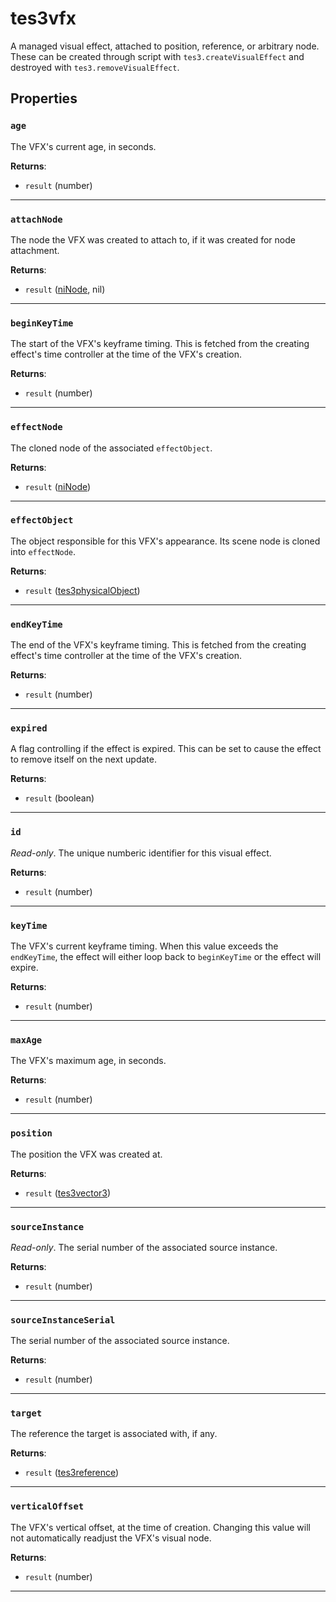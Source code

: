 <!---
	This file is autogenerated. Do not edit this file manually. Your changes will be ignored.
	More information: https://github.com/MWSE/MWSE/tree/master/docs
-->

# tes3vfx

A managed visual effect, attached to position, reference, or arbitrary node. These can be created through script with `tes3.createVisualEffect` and destroyed with `tes3.removeVisualEffect`.

## Properties

### `age`

The VFX's current age, in seconds.

**Returns**:

* `result` (number)

***

### `attachNode`

The node the VFX was created to attach to, if it was created for node attachment.

**Returns**:

* `result` ([niNode](../../types/niNode), nil)

***

### `beginKeyTime`

The start of the VFX's keyframe timing. This is fetched from the creating effect's time controller at the time of the VFX's creation.

**Returns**:

* `result` (number)

***

### `effectNode`

The cloned node of the associated `effectObject`.

**Returns**:

* `result` ([niNode](../../types/niNode))

***

### `effectObject`

The object responsible for this VFX's appearance. Its scene node is cloned into `effectNode`.

**Returns**:

* `result` ([tes3physicalObject](../../types/tes3physicalObject))

***

### `endKeyTime`

The end of the VFX's keyframe timing. This is fetched from the creating effect's time controller at the time of the VFX's creation.

**Returns**:

* `result` (number)

***

### `expired`

A flag controlling if the effect is expired. This can be set to cause the effect to remove itself on the next update.

**Returns**:

* `result` (boolean)

***

### `id`

*Read-only*. The unique numberic identifier for this visual effect.

**Returns**:

* `result` (number)

***

### `keyTime`

The VFX's current keyframe timing. When this value exceeds the `endKeyTime`, the effect will either loop back to `beginKeyTime` or the effect will expire.

**Returns**:

* `result` (number)

***

### `maxAge`

The VFX's maximum age, in seconds. 

**Returns**:

* `result` (number)

***

### `position`

The position the VFX was created at.

**Returns**:

* `result` ([tes3vector3](../../types/tes3vector3))

***

### `sourceInstance`

*Read-only*. The serial number of the associated source instance.

**Returns**:

* `result` (number)

***

### `sourceInstanceSerial`

The serial number of the associated source instance.

**Returns**:

* `result` (number)

***

### `target`

The reference the target is associated with, if any.

**Returns**:

* `result` ([tes3reference](../../types/tes3reference))

***

### `verticalOffset`

The VFX's vertical offset, at the time of creation. Changing this value will not automatically readjust the VFX's visual node.

**Returns**:

* `result` (number)

***

